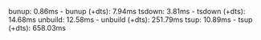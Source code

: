 bunup: 0.86ms - bunup (+dts): 7.94ms
tsdown: 3.81ms - tsdown (+dts): 14.68ms
unbuild: 12.58ms - unbuild (+dts): 251.79ms
tsup: 10.89ms - tsup (+dts): 658.03ms